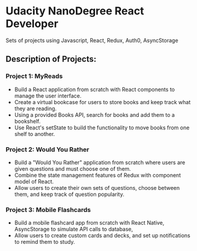 # Udacity NanoDegree React Developer

Sets of projects using Javascript, React, Redux, Auth0, AsyncStorage 

## Description of Projects:

### Project 1: MyReads

- Build a React application from scratch with React components to manage the user interface. 
- Create a virtual bookcase for users to store books and keep track what they are reading. 
- Using a provided Books API, search for books and add them to a bookshelf. 
- Use React's setState to build the functionality to move books from one shelf to another.

### Project 2: Would You Rather

- Build a "Would You Rather" application from scratch where users are given questions and must choose one of them.
- Combine the state management features of Redux with component model of React.
- Allow users to create their own sets of questions, choose between them, and keep track of question popularity.

### Project 3: Mobile Flashcards

- Build a mobile flashcard app from scratch with React Native, AsyncStorage to simulate API calls to database,
- Allow users to create custom cards and decks, and set up notifications to remind them to study. 
